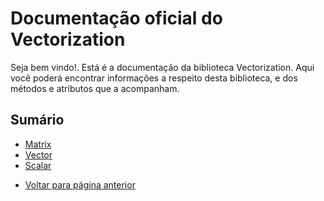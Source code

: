 # Documentação oficial do Vectorization
Seja bem vindo!. Está é a documentação da biblioteca Vectorization.
Aqui você poderá encontrar informações a respeito desta biblioteca, e dos métodos e atributos que a acompanham.

## Sumário
- [Matrix](Matrix/page.md)
- [Vector](Matrix/page.md)
- [Scalar](Scalar/page.md)

* [Voltar para página anterior](../docs-main.md)